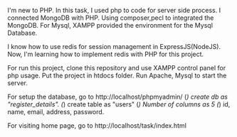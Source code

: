 I'm new to PHP. In this task, I used php to code for server side process.
I connected MongoDB with PHP. Using composer,pecl to integrated the MongoDB.
For Mysql, XAMPP provided the environment for the Mysql Database.

I know how to use redis for session management in ExpressJS(NodeJS).
Now, I'm learning how to implement redis with PHP for this project.


For run this project, clone this repository and use XAMPP control panel for php usage.
Put the project in htdocs folder.
Run Apache, Mysql to start the server.

For setup the database, go to http://localhost/phpmyadmin/
  (*) create db as "register_details".
  (*) create table as "users" 
  (*) Number of columns as 5
  (*) id, name, email, address, password.
  
For visiting home page, go to http://localhost/task/index.html
